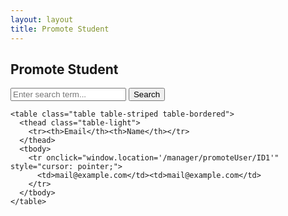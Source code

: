```yaml
---
layout: layout
title: Promote Student
---
```


  <section class="container my-4">
    <h1>Promote Student</h1>

<form class="nav-link text-white" method="GET" action="/manager/promoteUser" class="input-group mb-4">
  <input type="text" name="query" placeholder="Enter search term..." class="form-control">
  <button type="submit" class="btn btn-primary">Search</button>
</form>

    <table class="table table-striped table-bordered">
      <thead class="table-light">
        <tr><th>Email</th><th>Name</th></tr>
      </thead>
      <tbody>
        <tr onclick="window.location='/manager/promoteUser/ID1'" style="cursor: pointer;">
          <td>mail@example.com</td><td>mail@example.com</td>
        </tr>
      </tbody>
    </table>
  </section>

